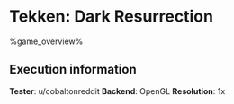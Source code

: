 # Tekken: Dark Resurrection 

%game_overview%

## Execution information

**Tester**: u/cobaltonreddit
**Backend**: OpenGL
**Resolution**: 1x
